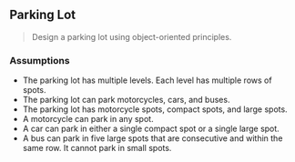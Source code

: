 ## Parking Lot
>  Design a parking lot using object-oriented principles.

### Assumptions

- The parking lot has multiple levels. Each level has multiple rows of spots.
- The parking lot can park motorcycles, cars, and buses.
- The parking lot has motorcycle spots, compact spots, and large spots.
- A motorcycle can park in any spot.
- A car can park in either a single compact spot or a single large spot.
- A bus can park in five large spots that are consecutive and within the same row. It cannot park in small
spots.